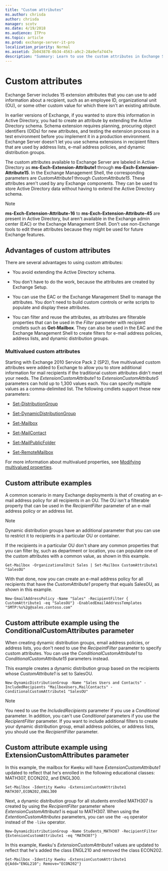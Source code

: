 ```yaml
---
title: "Custom attributes"
ms.author: chrisda
author: chrisda
manager: scotv
ms.date: 4/19/2018
ms.audience: ITPro
ms.topic: article
ms.prod: exchange-server-it-pro
localization_priority: Normal
ms.assetid: 2b043878-0b34-4563-a9c2-28a9efa7447e
description: "Summary: Learn to use the custom attributes in Exchange Server 2016 or Exchange Server 2019 to add information about a mail recipient."
---
```


# Custom attributes

Exchange Server includes 15 extension attributes that you can use to add information about a recipient, such as an employee ID, organizational unit (OU), or some other custom value for which there isn't an existing attribute.

In earlier versions of Exchange, if you wanted to store this information in Active Directory, you had to create an attribute by extending the Active Directory schema. Schema extension requires planning, procuring object identifiers (OIDs) for new attributes, and testing the extension process in a test environment before you implement it in a production environment. Exchange Server doesn't let you use schema extensions in recipient filters that are used by address lists, e-mail address policies, and dynamic distribution groups.

The custom attributes available to Exchange Server are labeled in Active Directory as **ms-Exch-Extension-Attribute1** through **ms-Exch-Extension-Attribute15**. In the Exchange Management Shell, the corresponding parameters are _CustomAttribute1_ through _CustomAttribute15_. These attributes aren't used by any Exchange components. They can be used to store Active Directory data without having to extend the Active Directory schema.

> [!NOTE]
> **ms-Exch-Extension-Attribute-16** to **ms-Exch-Extension-Attribute-45** are present in Active Directory, but aren't available in the Exchange admin center (EAC) or the Exchange Management Shell. Don't use non-Exchange tools to edit these attributes because they might be used for future Exchange features.

## Advantages of custom attributes
<a name="AO"> </a>

There are several advantages to using custom attributes:

- You avoid extending the Active Directory schema.

- You don't have to do the work, because the attributes are created by Exchange Setup.

- You can use the EAC or the Exchange Management Shell to manage the attributes. You don't need to build custom controls or write scripts to populate and display these attributes.

- You can filter and reuse the attributes, as attributes are filterable properties that can be used in the _Filter_ parameter with recipient cmdlets such as **Get-Mailbox**. They can also be used in the EAC and the Exchange Management Shell to create filters for e-mail address policies, address lists, and dynamic distribution groups.

### Multivalued custom attributes

Starting with Exchange 2010 Service Pack 2 (SP2), five multivalued custom attributes were added to Exchange to allow you to store additional information for mail recipients if the traditional custom attributes didn't meet your needs. The _ExtensionCustomAttribute1_ to _ExtensionCustomAttribute5_ parameters can hold up to 1,300 values each. You can specify multiple values as a comma-delimited list. The following cmdlets support these new parameters: 

- [Set-DistributionGroup](http://technet.microsoft.com/library/e3a8c709-770a-4900-9a57-adcf0d98ff68.aspx)

- [Set-DynamicDistributionGroup](http://technet.microsoft.com/library/943626ad-8455-4867-ab9a-855bab62c9c3.aspx)

- [Set-Mailbox](http://technet.microsoft.com/library/a0d413b9-d949-4df6-ba96-ac0906dedae2.aspx)

- [Set-MailContact](http://technet.microsoft.com/library/04c4e889-8546-4395-9d26-31af08264e45.aspx)

- [Set-MailPublicFolder](http://technet.microsoft.com/library/8db48034-24cd-43d8-9133-1c8226616be5.aspx)

- [Set-RemoteMailbox](http://technet.microsoft.com/library/20bdcdc4-5a7c-4cef-9e7c-cef17e470efd.aspx)

For more information about multivalued properties, see [Modifying multivalued properties](http://technet.microsoft.com/library/dc2c1062-ad79-404b-8da3-5b5798dbb73b.aspx).

## Custom attribute examples
<a name="CA"> </a>

A common scenario in many Exchange deployments is that of creating an e-mail address policy for all recipients in an OU. The OU isn't a filterable property that can be used in the _RecipientFilter_ parameter of an e-mail address policy or an address list.

> [!NOTE]
> Dynamic distribution groups have an additional parameter that you can use to restrict it to recipients in a particular OU or container.

If the recipients in a particular OU don't share any common properties that you can filter by, such as department or location, you can populate one of the custom attributes with a common value, as shown in this example.

```
Get-Mailbox -OrganizationalUnit Sales | Set-Mailbox CustomAttribute1 "SalesOU"
```

With that done, now you can create an e-mail address policy for all recipients that have the _CustomAttribute1_ property that equals SalesOU, as shown in this example.

```
New-EmailAddressPolicy -Name "Sales" -RecipientFilter { CustomAttribute1 -eq "SalesOU"} -EnabledEmailAddressTemplates "SMTP:%s%2g@sales.contoso.com"
```

## Custom attribute example using the ConditionalCustomAttributes parameter
<a name="CAE"> </a>

When creating dynamic distribution groups, email address policies, or address lists, you don't need to use the _RecipeintFilter_ parameter to specify custom attributes. You can use the _ConditionalCustomAttribute1_ to _ConditionalCustomAttribute15_ parameters instead.

This example creates a dynamic distribution group based on the recipients whose _CustomAttribute1_ is set to SalesOU.

```
New-DynamicDistributionGroup -Name "Sales Users and Contacts" -IncludedRecipients "MailboxUsers,MailContacts" -ConditionalCustomAttribute1 "SalesOU"
```

> [!NOTE]
> You need to use the _IncludedRecipients_ parameter if you use a _Conditional_ parameter. In addition, you can't use _Conditional_ parameters if you use the _RecipientFilter_ parameter. If you want to include additional filters to create your dynamic distribution group, email address policies, or address lists, you should use the _RecipientFilter_ parameter.

## Custom attribute example using ExtensionCustomAttributes parameter
<a name="extcusparam"> </a>

In this example, the mailbox for Kweku will have _ExtensionCustomAttribute1_ updated to reflect that he's enrolled in the following educational classes: MATH307, ECON202, and ENGL300.

```
Set-Mailbox -Identity Kweku -ExtensionCustomAttribute1 MATH307,ECON202,ENGL300
```

Next, a dynamic distribution group for all students enrolled MATH307 is created by using the _RecipientFilter_ parameter where _ExtensionCustomAttribute1_ is equal to MATH307. When using the _ExtentionCustomAttributes_ parameters, you can use the `-eq` operator instead of the `-like` operator.

```
New-DynamicDistributionGroup -Name Students_MATH307 -RecipientFilter {ExtensionCustomAttribute1 -eq "MATH307"}
```

In this example, Kweku's _ExtensionCustomAttribute1_ values are updated to reflect that he's added the class ENGL210 and removed the class ECON202.

```
Set-Mailbox -Identity Kweku -ExtensionCustomAttribute1 @{Add="ENGL210"; Remove="ECON202"}
```


